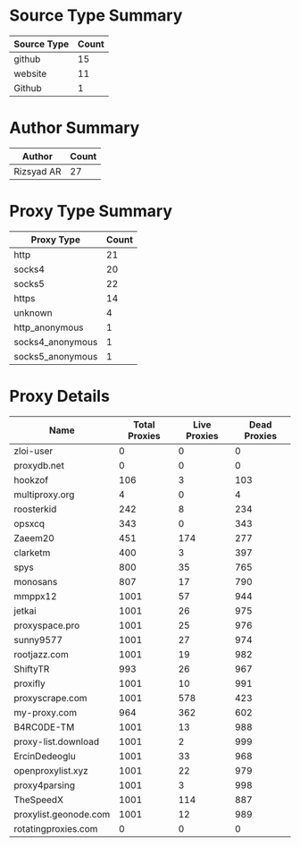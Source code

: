 # Source Type Summary

| Source Type | Count |
|-------------|-------|
| github | 15 |
| website | 11 |
| Github | 1 |


# Author Summary

| Author | Count |
|--------|-------|
| Rizsyad AR | 27 |


# Proxy Type Summary

| Proxy Type | Count |
|------------|-------|
| http | 21 |
| socks4 | 20 |
| socks5 | 22 |
| https | 14 |
| unknown | 4 |
| http_anonymous | 1 |
| socks4_anonymous | 1 |
| socks5_anonymous | 1 |


# Proxy Details

| Name | Total Proxies | Live Proxies | Dead Proxies |
|------|---------------|--------------|---------------|
| zloi-user | 0 | 0 | 0 |
| proxydb.net | 0 | 0 | 0 |
| hookzof | 106 | 3 | 103 |
| multiproxy.org | 4 | 0 | 4 |
| roosterkid | 242 | 8 | 234 |
| opsxcq | 343 | 0 | 343 |
| Zaeem20 | 451 | 174 | 277 |
| clarketm | 400 | 3 | 397 |
| spys | 800 | 35 | 765 |
| monosans | 807 | 17 | 790 |
| mmppx12 | 1001 | 57 | 944 |
| jetkai | 1001 | 26 | 975 |
| proxyspace.pro | 1001 | 25 | 976 |
| sunny9577 | 1001 | 27 | 974 |
| rootjazz.com | 1001 | 19 | 982 |
| ShiftyTR | 993 | 26 | 967 |
| proxifly | 1001 | 10 | 991 |
| proxyscrape.com | 1001 | 578 | 423 |
| my-proxy.com | 964 | 362 | 602 |
| B4RC0DE-TM | 1001 | 13 | 988 |
| proxy-list.download | 1001 | 2 | 999 |
| ErcinDedeoglu | 1001 | 33 | 968 |
| openproxylist.xyz | 1001 | 22 | 979 |
| proxy4parsing | 1001 | 3 | 998 |
| TheSpeedX | 1001 | 114 | 887 |
| proxylist.geonode.com | 1001 | 12 | 989 |
| rotatingproxies.com | 0 | 0 | 0 |
